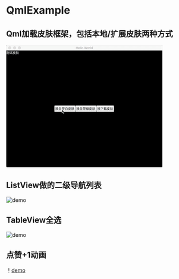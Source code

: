 # QmlExample
## Qml加载皮肤框架，包括本地/扩展皮肤两种方式

![demo](https://github.com/bairutai/QmlExample/blob/master/QmlChangeSkin/changeSkin.gif)

## ListView做的二级导航列表

![demo](https://github.com/bairutai/QmlExample/blob/master/QmlListNavigation/listNavigation.gif)

## TableView全选

![demo](https://github.com/bairutai/QmlExample/blob/master/QmlTableViewSelectAll/selectAll.gif)

## 点赞+1动画
！[demo](https://github.com/bairutai/QmlExample/blob/master/QmlAgreeAddAnimation/agreeAdd.gif)
